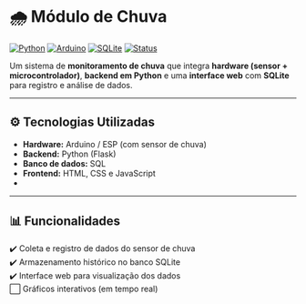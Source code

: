 # 🌧️ Módulo de Chuva

[![Python](https://img.shields.io/badge/Python-3.x-blue.svg)](https://www.python.org/)
[![Arduino](https://img.shields.io/badge/Arduino-IDE-green.svg)](https://www.arduino.cc/)
[![SQLite](https://img.shields.io/badge/Database-SQLite-lightgrey.svg)](https://www.sqlite.org/)
[![Status](https://img.shields.io/badge/Status-Em%20Desenvolvimento-yellow.svg)]()

Um sistema de **monitoramento de chuva** que integra **hardware (sensor + microcontrolador)**, **backend em Python** e uma **interface web** com **SQLite** para registro e análise de dados.

---

## ⚙️ Tecnologias Utilizadas

- **Hardware:** Arduino / ESP (com sensor de chuva)
- **Backend:** Python (Flask)
- **Banco de dados:** SQL
- **Frontend:** HTML, CSS e JavaScript
- 
- ---

## 📊 Funcionalidades

✔️ Coleta e registro de dados do sensor de chuva  
✔️ Armazenamento histórico no banco SQLite  
✔️ Interface web para visualização dos dados  
⬜ Gráficos interativos (em tempo real) 
